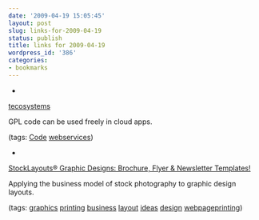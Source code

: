 ```yaml
---
date: '2009-04-19 15:05:45'
layout: post
slug: links-for-2009-04-19
status: publish
title: links for 2009-04-19
wordpress_id: '386'
categories:
- bookmarks
---
```


  * 
                

[tecosystems](http://redmonk.com/sogrady/2009/04/15/open-source-licensing-in-a-networked-age/)


                

GPL code can be used freely in cloud apps.


                

(tags: [Code](http://delicious.com/eob/Code) [webservices](http://delicious.com/eob/webservices))


            
  * 
                

[StockLayouts® Graphic Designs: Brochure, Flyer & Newsletter Templates!](http://www.stocklayouts.com/)


                

Applying the business model of stock photography to graphic design layouts.


                

(tags: [graphics](http://delicious.com/eob/graphics) [printing](http://delicious.com/eob/printing) [business](http://delicious.com/eob/business) [layout](http://delicious.com/eob/layout) [ideas](http://delicious.com/eob/ideas) [design](http://delicious.com/eob/design) [webpageprinting](http://delicious.com/eob/webpageprinting))


            

